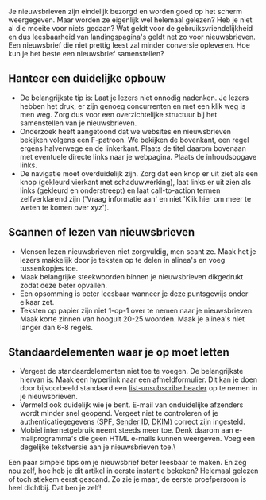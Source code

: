 Je nieuwsbrieven zijn eindelijk bezorgd en worden goed op het scherm
weergegeven. Maar worden ze eigenlijk wel helemaal gelezen? Heb je niet
al die moeite voor niets gedaan? Wat geldt voor de
gebruiksvriendelijkheid en dus leesbaarheid van
[landingspagina's](./een-goede-landingspagina-waar-moet-je-op-letten.md "Landingspagina's")
geldt net zo voor nieuwsbrieven. Een nieuwsbrief die niet prettig leest
zal minder conversie opleveren. Hoe kun je het beste een nieuwsbrief
samenstellen?

Hanteer een duidelijke opbouw
-----------------------------

-   De belangrijkste tip is: Laat je lezers niet onnodig nadenken. Je
    lezers hebben het druk, er zijn genoeg concurrenten en met een klik
    weg is men weg. Zorg dus voor een overzichtelijke structuur bij het
    samenstellen van je nieuwsbrieven.
-   Onderzoek heeft aangetoond dat we websites en nieuwsbrieven bekijken
    volgens een F-patroon. We bekijken de bovenkant, een regel ergens
    halverwege en de linkerkant. Plaats de titel daarom bovenaan met
    eventuele directe links naar je webpagina. Plaats de inhoudsopgave
    links.
-   De navigatie moet overduidelijk zijn. Zorg dat een knop er uit ziet
    als een knop (gekleurd vierkant met schaduwwerking), laat links er
    uit zien als links (gekleurd en onderstreept) en laat call-to-action
    termen zelfverklarend zijn ('Vraag informatie aan' en niet 'Klik
    hier om meer te weten te komen over xyz').

Scannen of lezen van nieuwsbrieven
----------------------------------

-   Mensen lezen nieuwsbrieven niet zorgvuldig, men scant ze. Maak het
    je lezers makkelijk door je teksten op te delen in alinea's en voeg
    tussenkopjes toe.
-   Maak belangrijke steekwoorden binnen je nieuwsbrieven dikgedrukt
    zodat deze beter opvallen.
-   Een opsomming is beter leesbaar wanneer je deze puntsgewijs onder
    elkaar zet.
-   Teksten op papier zijn niet 1-op-1 over te nemen naar je
    nieuwsbrieven. Maak korte zinnen van hooguit 20-25 woorden. Maak je
    alinea's niet langer dan 6-8 regels.

Standaardelementen waar je op moet letten
-----------------------------------------

-   Vergeet de standaardelementen niet toe te voegen. De belangrijkste
    hiervan is: Maak een hyperlink naar een afmeldformulier. Dit kan je
    doen door bijvoorbeeld standaard een [list-unsubscribe
    header](./list-unsubscribe-header-een-reputatieverbeterende-e-mailheader.md "List-unsubscribe header")
    op te nemen in je nieuwsbrieven.
-   Vermeld ook duidelijk wie je bent. E-mail van onduidelijke afzenders
    wordt minder snel geopend. Vergeet niet te controleren of je
    authenticatiegegevens
    ([SPF](./spam-verminderen-met-behulp-van-spf.md "Sender Framework Policy"),
    [Sender ID](./sender-id-hoe-werkt-het-precies.md "Sender ID"),
    [DKIM](./dkim-domainkey-identified-mail.md "DKIM versleuteling"))
    correct zijn ingesteld.
-   Mobiel internetgebruik neemt steeds meer toe. Denk daarom aan
    e-mailprogramma's die geen HTML e-mails kunnen weergeven. Voeg een
    degelijke tekstversie aan je nieuwsbrieven toe.\

Een paar simpele tips om je nieuwsbrief beter leesbaar te maken. En zeg
nou zelf, hoe heb je dit artikel in eerste instantie bekeken? Helemaal
gelezen of toch stiekem eerst gescand. Zo zie je maar, de eerste
proefpersoon is heel dichtbij. Dat ben je zelf!